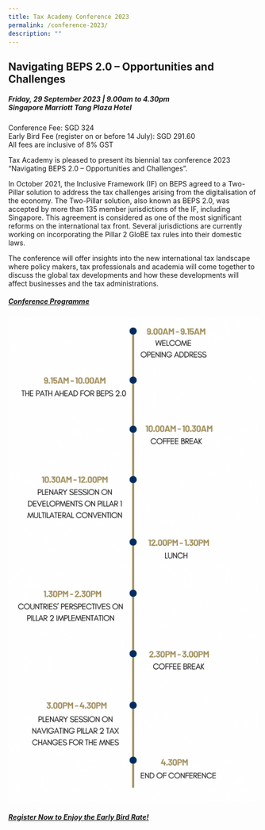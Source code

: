 ```yaml
---
title: Tax Academy Conference 2023
permalink: /conference-2023/
description: ""
---
```

## **Navigating BEPS 2.0 – Opportunities and Challenges**

##### **Friday, 29 September 2023 | 9.00am to 4.30pm<br>Singapore Marriott Tang Plaza Hotel<br>**

Conference Fee: SGD 324<br>Early Bird Fee (register on or before 14 July): SGD 291.60<br>All fees are inclusive of 8% GST<br>

Tax Academy is pleased to present its biennial tax conference 2023 “Navigating BEPS 2.0 – Opportunities and Challenges”. 

In October 2021, the Inclusive Framework (IF) on BEPS agreed to a Two-Pillar solution to address the tax challenges arising from the digitalisation of the economy. The Two-Pillar solution, also known as BEPS 2.0, was accepted by more than 135 member jurisdictions of the IF, including Singapore. This agreement is considered as one of the most significant reforms on the international tax front.  Several jurisdictions are currently working on incorporating the Pillar 2 GloBE tax rules into their domestic laws.

The conference will offer insights into the new international tax landscape where policy makers, tax professionals and academia will come together to discuss the global tax developments and how these developments will affect businesses and the tax administrations.

<h5><a href="/files/seminars-brochures/programme%20details_website%20v2.pdf"><b>Conference Programme</b></a></h5>

![](/images/line%20programme.png)

<h5><a href="https://form.gov.sg/649182727012660012f5ae36"><b>Register Now to Enjoy the Early Bird Rate!</b></a></h5>